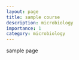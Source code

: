 ```yaml
---
layout: page
title: sample course
description: microbiology
importance: 1
category: microbiology
---
```


sample page
